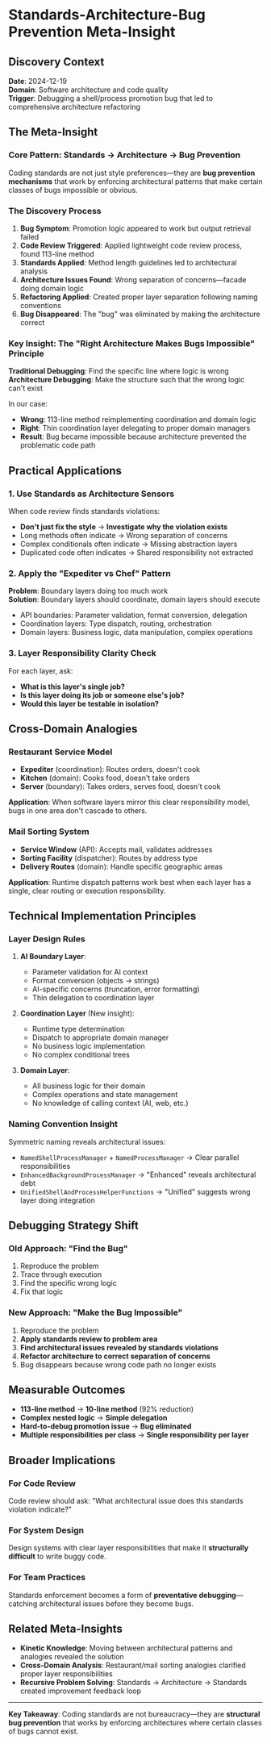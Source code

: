 # Standards-Architecture-Bug Prevention Meta-Insight

## Discovery Context
**Date**: 2024-12-19  
**Domain**: Software architecture and code quality  
**Trigger**: Debugging a shell/process promotion bug that led to comprehensive architecture refactoring

## The Meta-Insight

### Core Pattern: Standards → Architecture → Bug Prevention
Coding standards are not just style preferences—they are **bug prevention mechanisms** that work by enforcing architectural patterns that make certain classes of bugs impossible or obvious.

### The Discovery Process

1. **Bug Symptom**: Promotion logic appeared to work but output retrieval failed
2. **Code Review Triggered**: Applied lightweight code review process, found 113-line method  
3. **Standards Applied**: Method length guidelines led to architectural analysis
4. **Architecture Issues Found**: Wrong separation of concerns—facade doing domain logic
5. **Refactoring Applied**: Created proper layer separation following naming conventions
6. **Bug Disappeared**: The "bug" was eliminated by making the architecture correct

### Key Insight: The "Right Architecture Makes Bugs Impossible" Principle

**Traditional Debugging**: Find the specific line where logic is wrong  
**Architecture Debugging**: Make the structure such that the wrong logic can't exist

In our case:
- **Wrong**: 113-line method reimplementing coordination and domain logic
- **Right**: Thin coordination layer delegating to proper domain managers
- **Result**: Bug became impossible because architecture prevented the problematic code path

## Practical Applications

### 1. Use Standards as Architecture Sensors
When code review finds standards violations:
- **Don't just fix the style** → **Investigate why the violation exists**
- Long methods often indicate → Wrong separation of concerns
- Complex conditionals often indicate → Missing abstraction layers
- Duplicated code often indicates → Shared responsibility not extracted

### 2. Apply the "Expediter vs Chef" Pattern
**Problem**: Boundary layers doing too much work  
**Solution**: Boundary layers should coordinate, domain layers should execute
- API boundaries: Parameter validation, format conversion, delegation
- Coordination layers: Type dispatch, routing, orchestration  
- Domain layers: Business logic, data manipulation, complex operations

### 3. Layer Responsibility Clarity Check
For each layer, ask:
- **What is this layer's single job?**
- **Is this layer doing its job or someone else's job?**
- **Would this layer be testable in isolation?**

## Cross-Domain Analogies

### Restaurant Service Model
- **Expediter** (coordination): Routes orders, doesn't cook
- **Kitchen** (domain): Cooks food, doesn't take orders
- **Server** (boundary): Takes orders, serves food, doesn't cook

**Application**: When software layers mirror this clear responsibility model, bugs in one area don't cascade to others.

### Mail Sorting System
- **Service Window** (API): Accepts mail, validates addresses
- **Sorting Facility** (dispatcher): Routes by address type
- **Delivery Routes** (domain): Handle specific geographic areas

**Application**: Runtime dispatch patterns work best when each layer has a single, clear routing or execution responsibility.

## Technical Implementation Principles

### Layer Design Rules
1. **AI Boundary Layer**:
   - Parameter validation for AI context
   - Format conversion (objects → strings)
   - AI-specific concerns (truncation, error formatting)
   - Thin delegation to coordination layer

2. **Coordination Layer** (New insight):
   - Runtime type determination
   - Dispatch to appropriate domain manager  
   - No business logic implementation
   - No complex conditional trees

3. **Domain Layer**:
   - All business logic for their domain
   - Complex operations and state management
   - No knowledge of calling context (AI, web, etc.)

### Naming Convention Insight
Symmetric naming reveals architectural issues:
- `NamedShellProcessManager` + `NamedProcessManager` → Clear parallel responsibilities
- `EnhancedBackgroundProcessManager` → "Enhanced" reveals architectural debt
- `UnifiedShellAndProcessHelperFunctions` → "Unified" suggests wrong layer doing integration

## Debugging Strategy Shift

### Old Approach: "Find the Bug"
1. Reproduce the problem
2. Trace through execution
3. Find the specific wrong logic
4. Fix that logic

### New Approach: "Make the Bug Impossible"
1. Reproduce the problem
2. **Apply standards review to problem area**
3. **Find architectural issues revealed by standards violations**
4. **Refactor architecture to correct separation of concerns**
5. Bug disappears because wrong code path no longer exists

## Measurable Outcomes
- **113-line method** → **10-line method** (92% reduction)
- **Complex nested logic** → **Simple delegation**
- **Hard-to-debug promotion issue** → **Bug eliminated**
- **Multiple responsibilities per class** → **Single responsibility per layer**

## Broader Implications

### For Code Review
Code review should ask: "What architectural issue does this standards violation indicate?"

### For System Design  
Design systems with clear layer responsibilities that make it **structurally difficult** to write buggy code.

### For Team Practices
Standards enforcement becomes a form of **preventative debugging**—catching architectural issues before they become bugs.

## Related Meta-Insights
- **Kinetic Knowledge**: Moving between architectural patterns and analogies revealed the solution
- **Cross-Domain Analysis**: Restaurant/mail sorting analogies clarified proper layer responsibilities  
- **Recursive Problem Solving**: Standards → Architecture → Standards created improvement feedback loop

---

**Key Takeaway**: Coding standards are not bureaucracy—they are **structural bug prevention** that works by enforcing architectures where certain classes of bugs cannot exist.